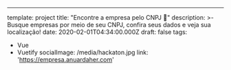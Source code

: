 ---
template: project
title: "Encontre a empresa pelo CNPJ 🏬"
description: >-
  Busque empresas por meio de seu CNPJ, confira seus dados e veja sua localização!
date: 2020-02-01T04:34:00.000Z
draft: false
tags:
  - Vue
  - Vuetify
socialImage: /media/hackaton.jpg
link: 'https://empresa.anuardaher.com'